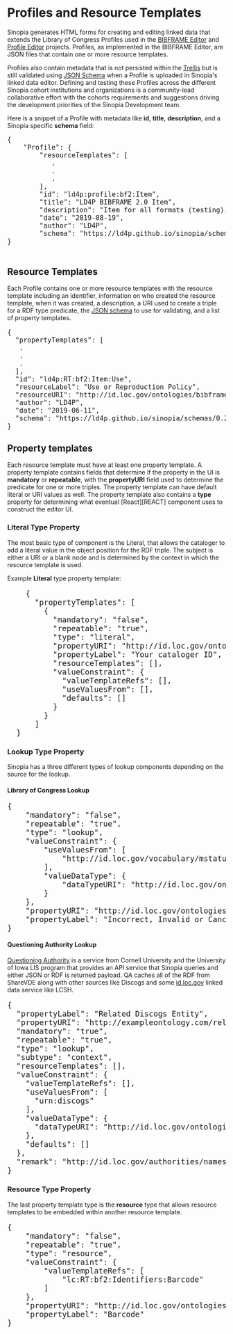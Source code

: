# Profiles and Resource Templates
Sinopia generates HTML forms for creating and editing linked data that
extends the Library of Congress Profiles used in the [BIBFRAME Editor][BFE]
and [Profile Editor][PE] projects. Profiles, as implemented in the
BIBFRAME Editor, are JSON files that contain one or more resource templates.

Profiles also contain metadata that is not persisted within the [Trellis][TRELLIS]
but is still validated using [JSON Schema][JSCHEMA] when a Profile is uploaded in
Sinopia's linked data editor. Defining and testing these Profiles across the
different Sinopia cohort institutions and organizations is a community-lead
collaborative effort with the cohorts requirements and suggestions driving the development
priorities of the Sinopia Development team.

Here is a snippet of a Profile with metadata like **id**, **title**, **description**, and a 
Sinopia specific **schema** field:

<pre class="prettyprint lang-js" style="font-size: 1.1em;">
{
    "Profile": {
        "resourceTemplates": [
           .
           .
           .
        ],
        "id": "ld4p:profile:bf2:Item",
        "title": "LD4P BIBFRAME 2.0 Item",
        "description": "Item for all formats (testing), based on LC profile as of Aug-07-2019",
        "date": "2019-08-19",
        "author": "LD4P",
        "schema": "https://ld4p.github.io/sinopia/schemas/0.2.0/profile.json"
}

</pre>

## Resource Templates
Each Profile contains one or more resource templates with the resource template including 
an identifier, information on who created the resource template, when it was created, a 
description, a URI used to create a triple for a RDF type predicate, the 
[JSON schema](https://json-schema.org/) to use for validating, and a list of property templates.

<pre class="prettyprint lang-js" style="font-size: 1.1em;">
{
  "propertyTemplates": [
   .
   .
   .
  ],
  "id": "ld4p:RT:bf2:Item:Use",
  "resourceLabel": "Use or Reproduction Policy",
  "resourceURI": "http://id.loc.gov/ontologies/bibframe/UsePolicy",
  "author": "LD4P",
  "date": "2019-06-11",
  "schema": "https://ld4p.github.io/sinopia/schemas/0.2.0/resource-template.json"
}
</pre>

## Property templates
Each resource template must have at least one property template. A property template contains 
fields that determine if the property in the UI is **mandatory** or **repeatable**, with the 
**propertyURI** field used to determine the predicate for one or more triples. The property 
template can have default literal or URI values as well. The property template
also contains a **type** property for determining what eventual [React][REACT] component uses to
construct the editor UI. 

### Literal Type Property
The most basic type of component is the Literal, that allows the cataloger to add a literal value 
in the object position for the RDF triple. The subject is either a URI or a blank node and is 
determined by the context in which the resource template is used. 

Example **Literal** type property template:

<pre class="prettyprint lang-js" style="font-size: 1.25em;">
    {
      "propertyTemplates": [
        {
          "mandatory": "false",
          "repeatable": "true",
          "type": "literal",
          "propertyURI": "http://id.loc.gov/ontologies/bflc/catalogerId",
          "propertyLabel": "Your cataloger ID",
          "resourceTemplates": [],
          "valueConstraint": {
            "valueTemplateRefs": [],
            "useValuesFrom": [],
            "defaults": []
          }
        }
      ]
  }
</pre>

### Lookup Type Property
Sinopia has a three different types of lookup components depending on the source for the lookup. 

#### Library of Congress Lookup
<pre class="prettyprint lang-js" style="font-size: 1.25em;">
{
    "mandatory": "false",
    "repeatable": "true",
    "type": "lookup",
    "valueConstraint": {
        "useValuesFrom": [
            "http://id.loc.gov/vocabulary/mstatus"
        ],
        "valueDataType": {
            "dataTypeURI": "http://id.loc.gov/ontologies/bibframe/Status"
        }
    },
    "propertyURI": "http://id.loc.gov/ontologies/bibframe/status",
    "propertyLabel": "Incorrect, Invalid or Canceled?"
}
</pre>

#### Questioning Authority Lookup
[Questioning Authority](https://lookup.ld4l.org/) is a service from Cornell University and
the University of Iowa LIS program that provides an API service that Sinopia queries and
either JSON or RDF is returned payload. QA caches all of the RDF from ShareVDE along with
other sources like Discogs and some [id.loc.gov](http://id.loc.gov) linked data service 
like LCSH. 

<pre class="prettyprint lang-js" style="font-size: 1.25em;">
{
  "propertyLabel": "Related Discogs Entity",
  "propertyURI": "http://exampleontology.com/relatedDiscogs",
  "mandatory": "true",
  "repeatable": "true",
  "type": "lookup",
  "subtype": "context",
  "resourceTemplates": [],
  "valueConstraint": {
    "valueTemplateRefs": [],
    "useValuesFrom": [
      "urn:discogs"
    ],
    "valueDataType": {
      "dataTypeURI": "http://id.loc.gov/ontologies/bibframe/Work"
    },
    "defaults": []
  },
  "remark": "http://id.loc.gov/authorities/names.html"
}
</pre>

### Resource Type Property
The last property template type is the **resource** type that allows resource templates
to be embedded within another resource template.

<pre class="prettyprint lang-js" style="font-size: 1.25em;">
{
    "mandatory": "false",
    "repeatable": "true",
    "type": "resource",
    "valueConstraint": {
        "valueTemplateRefs": [
            "lc:RT:bf2:Identifiers:Barcode"
        ]
    },
    "propertyURI": "http://id.loc.gov/ontologies/bibframe/Barcode",
    "propertyLabel": "Barcode"
}
</pre>

[BFE]: http://bibframe.org/bfe/index.html
[JSCHEMA]: https://json-schema.org/
[PE]: http://bibframe.org/profile-edit/#/profile/list
[TRELLIS]: https://www.trellisldp.org/
